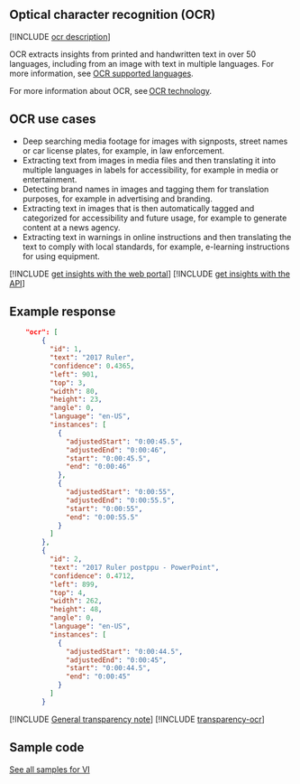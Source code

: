 ## Optical character recognition (OCR)

[!INCLUDE [ocr description](ocr-description.md)]

OCR extracts insights from printed and handwritten text in over 50 languages, including from an image with text in multiple languages. For more information, see [OCR supported languages](/azure/ai-services/computer-vision/language-support#optical-character-recognition-ocr).

For more information about OCR, see [OCR technology](/azure/ai-services/computer-vision/overview-ocr).

## OCR use cases

- Deep searching media footage for images with signposts, street names or car license plates, for example, in law enforcement. 
- Extracting text from images in media files and then translating it into multiple languages in labels for accessibility, for example in media or entertainment. 
- Detecting brand names in images and tagging them for translation purposes, for example in advertising and branding. 
- Extracting text in images that is then automatically tagged and categorized for accessibility and future usage, for example to generate content at a news agency. 
- Extracting text in warnings in online instructions and then translating the text to comply with local standards, for example, e-learning instructions for using equipment.

[!INCLUDE [get insights with the web portal](get-insights-web-portal.md)]
[!INCLUDE [get insights with the API](get-insights-api.md)]

## Example response

```json
    "ocr": [
        {
          "id": 1,
          "text": "2017 Ruler",
          "confidence": 0.4365,
          "left": 901,
          "top": 3,
          "width": 80,
          "height": 23,
          "angle": 0,
          "language": "en-US",
          "instances": [
            {
              "adjustedStart": "0:00:45.5",
              "adjustedEnd": "0:00:46",
              "start": "0:00:45.5",
              "end": "0:00:46"
            },
            {
              "adjustedStart": "0:00:55",
              "adjustedEnd": "0:00:55.5",
              "start": "0:00:55",
              "end": "0:00:55.5"
            }
          ]
        },
        {
          "id": 2,
          "text": "2017 Ruler postppu - PowerPoint",
          "confidence": 0.4712,
          "left": 899,
          "top": 4,
          "width": 262,
          "height": 48,
          "angle": 0,
          "language": "en-US",
          "instances": [
            {
              "adjustedStart": "0:00:44.5",
              "adjustedEnd": "0:00:45",
              "start": "0:00:44.5",
              "end": "0:00:45"
            }
          ]
        }
``` 

[!INCLUDE [General transparency note](read-general-transparency-note.md)]
[!INCLUDE [transparency-ocr](transparency-ocr.md)]

## Sample code

[See all samples for VI](https://github.com/Azure-Samples/azure-video-indexer-samples)
